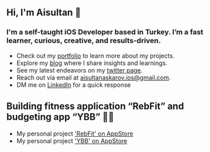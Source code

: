 ## Hi, I'm Aisultan 👋
### I'm a self-taught iOS Developer based in Turkey. I’m a fast learner, curious, creative, and results-driven. 

* Check out my [portfolio](https://www.aisultanios.dev) to learn more about my projects.
* Explore my [blog](https://medium.com/@aisultan.askarov) where I share insights and learnings.
* See my latest endeavors on my [twitter page](https://twitter.com/aisultanios).
* Reach out via email at [aisultanaskarov.ios@gmail.com](aisultanaskarov.ios@gmail.com).
* DM me on [LinkedIn](https://www.linkedin.com/in/aisultan-askarov-2436ab1bb/) for a quick response

## Building fitness application “RebFit” and budgeting app “YBB” 👨‍💻
* My personal project ['RebFit' on AppStore](https://apps.apple.com/us/app/rebfit-home-gym-workouts/id6443868811)
* My personal project ['YBB' on AppStore](https://apps.apple.com/us/app/ybb-budget-expense-planner/id6467672552)
